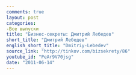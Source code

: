 ```yaml
---
comments: true
layout: post
categories:
-Все выпуски
title: "Бизнес-секреты: Дмитрий Лебедев"
short_title: "Дмитрий Лебедев"
english_short_title: "Dmitriy-Lebedev"
source_link: "http://tinkov.com/bizsekrety/86"
youtube_id: "PeAr9V70jsg"
date: "2011-06-14"
---
```


